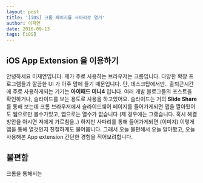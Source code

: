 ```yaml
---
layout: post
title: '[iOS] 크롬 페이지를 사파리로 열기'
author: 이재연
date: 2016-09-13
tags: [iOS]
---
```


## iOS App Extension 을 이용하기

안녕하세요 이재연입니다. 제가 주로 사용하는 브라우저는 크롬입니다. 다양한 확장 프로그램들과 깔끔한 UI 가 아주 맘에 들기 때문입니다. 단, 데스크탑에서만.. 출퇴근시간에 주로 사용하게되는 기기는 **아이패드 미니4** 입니다. 여러 개발 블로그들의 포스트을 확인하거나, 슬라이드를 보는 용도로 사용을 하고있어요. 슬라이드는 거의 **Slide Share** 를 통해 보는데 크롬 브라우저에서 슬라이드쉐어 페이지를 들어가게되면 앱을 깔아뒀어도 웹으로만 볼수가있고, 앱으로는 열수가 없습니다 (제 경우에는 그랬습니다. 혹시 해결방안을 아시면 저에게 가르침을..) 하지만 사파리를 통해 들어가게되면 (이미지) 이렇게 앱을 통해 열것인지 친절하게도 물어봅니다. 그래서 오늘 불편해서 오늘 알아봤고, 오늘 사용해본 App extension 간단한 경험을 적어보려합니다.

## 불편함

크롬을 통해서는
